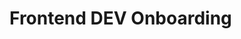 # Frontend DEV Onboarding

<authors-component v-bind:authors="[
    {
      username: 'RunzelRosinchen',
      name: 'Rebecca Emmanuel'
    },
    {
      username: 'SheepFromHeaven',
      name: 'Marc Emmanuel'
    }]"></authors-component>
  
<team-component></team-component> 
